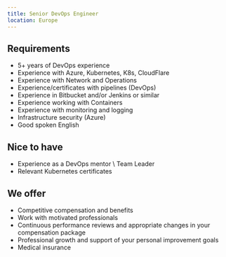 ```yaml
---
title: Senior DevOps Engineer
location: Europe
---
```

## Requirements

* 5+ years of DevOps experience
* Experience with Azure, Kubernetes, K8s, CloudFlare
* Experience with Network and Operations
* Experience/certificates with pipelines (DevOps)
* Experience in Bitbucket and/or Jenkins or similar
* Experience working with Containers
* Experience with monitoring and logging
* Infrastructure security (Azure)
* Good spoken English

## N﻿ice to have

* Experience as a DevOps mentor \ Team Leader
* Relevant Kubernetes certificates

## We offer

* Competitive compensation and benefits
* Work with motivated professionals
* Continuous performance reviews and appropriate changes in your compensation package
* Professional growth and support of your personal improvement goals
* Medical insurance